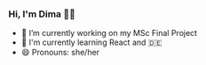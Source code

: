 ### Hi, I'm Dima 👋🏾

- 🔭 I’m currently working on my MSc Final Project
- 🌱 I'm currently learning React and 🇩🇪
- 😄 Pronouns: she/her
